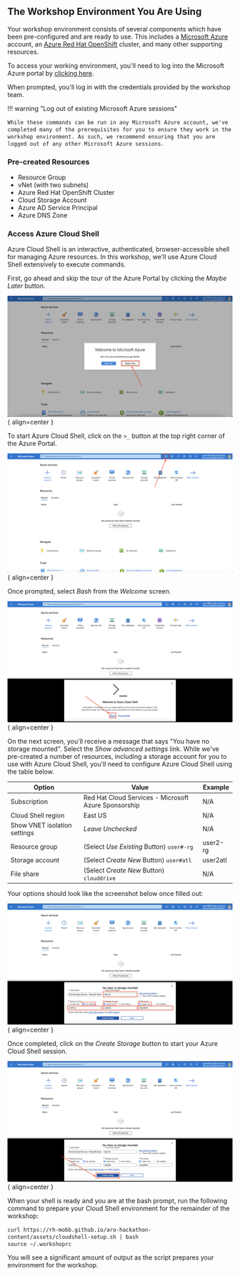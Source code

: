 ## The Workshop Environment You Are Using

Your workshop environment consists of several components which have been pre-configured and are ready to use. This includes a [Microsoft Azure](https://azure.microsoft.com/en-us/) account, an [Azure Red Hat OpenShift](https://azure.microsoft.com/en-us/products/openshift/) cluster, and many other supporting resources. 

To access your working environment, you'll need to log into the Microsoft Azure portal by [clicking here](https://portal.azure.com). 

When prompted, you'll log in with the credentials provided by the workshop team. 

!!! warning "Log out of existing Microsoft Azure sessions"

    While these commands can be run in any Microsoft Azure account, we've completed many of the prerequisites for you to ensure they work in the workshop environment. As such, we recommend ensuring that you are logged out of any other Microsoft Azure sessions. 

### Pre-created Resources

- Resource Group
- vNet (with two subnets)
- Azure Red Hat OpenShift Cluster
- Cloud Storage Account
- Azure AD Service Principal
- Azure DNS Zone

### Access Azure Cloud Shell

Azure Cloud Shell is an interactive, authenticated, browser-accessible shell for managing Azure resources. In this workshop, we'll use Azure Cloud Shell extensively to execute commands. 

First, go ahead and skip the tour of the Azure Portal by clicking the *Maybe Later* button. 

![Azure Portal Skip Tour](../assets/images/overview-skip-tour.png){ align=center }

To start Azure Cloud Shell, click on the `>_` button at the top right corner of the Azure Portal.

![Azure Portal Cloud Shell](../assets/images/overview-cloud-shell-icon.png){ align=center }

Once prompted, select *Bash* from the *Welcome* screen.

![Cloud Shell Language Choice](../assets/images/cloud-shell-bash.png){ align=center }

On the next screen, you'll receive a message that says "You have no storage mounted". Select the *Show advanced settings* link. While we've pre-created a number of resources, including a storage account for you to use with Azure Cloud Shell, you'll need to configure Azure Cloud Shell using the table below.  

| Option     | Value                               | Example |
| ----------- | ------------------------------------ | -------- |
| Subscription       | Red Hat Cloud Services - Microsoft Azure Sponsorship  | N/A |
| Cloud Shell region       | East US                 | N/A |
| Show VNET isolation settings    | *Leave Unchecked* | N/A |
| Resource group       | (Select *Use Existing* Button) `user#-rg` | user2-rg | 
| Storage account       | (Select *Create New* Button) `user#atl` | user2atl |
| File share       | (Select *Create New* Button) `clouddrive` | N/A |

Your options should look like the screenshot below once filled out:

![Cloud Shell Advanced Settings](../assets/images/cloud-shell-advanced-settings.png){ align=center }

Once completed, click on the *Create Storage* button to start your Azure Cloud Shell session. 

![Cloud Shell Create Storage](../assets/images/cloud-shell-create-storage.png){ align=center }

When your shell is ready and you are at the bash prompt, run the following command to prepare your Cloud Shell environment for the remainder of the workshop:

```
curl https://rh-mobb.github.io/aro-hackathon-content/assets/cloudshell-setup.sh | bash
source ~/.workshoprc
```

You will see a significant amount of output as the script prepares your environment for the workshop.  